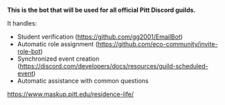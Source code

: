 **This is the bot that will be used for all official Pitt Discord guilds.**

It handles:
- Student verification (https://github.com/gg2001/EmailBot)
- Automatic role assignment (https://github.com/eco-community/invite-role-bot)
- Synchronized event creation (https://discord.com/developers/docs/resources/guild-scheduled-event)
- Automatic assistance with common questions


https://www.maskup.pitt.edu/residence-life/
